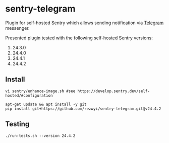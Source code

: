 # sentry-telegram

Plugin for self-hosted Sentry which allows sending notification via [Telegram](https://telegram.org/) messenger.

Presented plugin tested with the following self-hosted Sentry versions:
1. 24.3.0
1. 24.4.0
1. 24.4.1
1. 24.4.2

## Install

```shell
vi sentry/enhance-image.sh #see https://develop.sentry.dev/self-hosted/#configuration

apt-get update && apt install -y git
pip install git+https://github.com/rezwyi/sentry-telegram.git@v24.4.2
```

## Testing

```shell
./run-tests.sh --version 24.4.2
```
